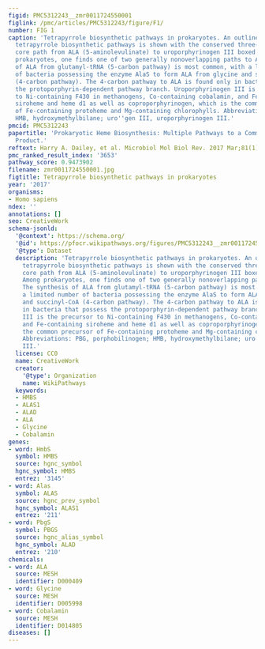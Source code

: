 ```yaml
---
figid: PMC5312243__zmr0011724550001
figlink: /pmc/articles/PMC5312243/figure/F1/
number: FIG 1
caption: 'Tetrapyrrole biosynthetic pathways in prokaryotes. An outline of prokaryotic
  tetrapyrrole biosynthetic pathways is shown with the conserved three-enzymatic-step
  core path from ALA (5-aminolevulinate) to uroporphyrinogen III boxed in blue. Among
  prokaryotes, one finds one of two generally nonoverlapping paths to ALA. The synthesis
  of ALA from glutamyl-tRNA (5-carbon pathway) is most common, with a limited number
  of bacteria possessing the enzyme AlaS to form ALA from glycine and succinyl-CoA
  (4-carbon pathway). The 4-carbon pathway to ALA is found only in bacteria that possess
  the protoporphyrin-dependent pathway branch. Uroporphyrinogen III is the precursor
  to Ni-containing F430 in methanogens, Co-containing cobalamin, and Fe-containing
  siroheme and heme d1 as well as coproporphyrinogen, which is the common precursor
  of Fe-containing protoheme and Mg-containing chlorophylls. Abbreviations: PBG, porphobilinogen;
  HMB, hydroxymethylbilane; uro''gen III, uroporphyrinogen III.'
pmcid: PMC5312243
papertitle: 'Prokaryotic Heme Biosynthesis: Multiple Pathways to a Common Essential
  Product.'
reftext: Harry A. Dailey, et al. Microbiol Mol Biol Rev. 2017 Mar;81(1):e00048-16.
pmc_ranked_result_index: '3653'
pathway_score: 0.9473902
filename: zmr0011724550001.jpg
figtitle: Tetrapyrrole biosynthetic pathways in prokaryotes
year: '2017'
organisms:
- Homo sapiens
ndex: ''
annotations: []
seo: CreativeWork
schema-jsonld:
  '@context': https://schema.org/
  '@id': https://pfocr.wikipathways.org/figures/PMC5312243__zmr0011724550001.html
  '@type': Dataset
  description: 'Tetrapyrrole biosynthetic pathways in prokaryotes. An outline of prokaryotic
    tetrapyrrole biosynthetic pathways is shown with the conserved three-enzymatic-step
    core path from ALA (5-aminolevulinate) to uroporphyrinogen III boxed in blue.
    Among prokaryotes, one finds one of two generally nonoverlapping paths to ALA.
    The synthesis of ALA from glutamyl-tRNA (5-carbon pathway) is most common, with
    a limited number of bacteria possessing the enzyme AlaS to form ALA from glycine
    and succinyl-CoA (4-carbon pathway). The 4-carbon pathway to ALA is found only
    in bacteria that possess the protoporphyrin-dependent pathway branch. Uroporphyrinogen
    III is the precursor to Ni-containing F430 in methanogens, Co-containing cobalamin,
    and Fe-containing siroheme and heme d1 as well as coproporphyrinogen, which is
    the common precursor of Fe-containing protoheme and Mg-containing chlorophylls.
    Abbreviations: PBG, porphobilinogen; HMB, hydroxymethylbilane; uro''gen III, uroporphyrinogen
    III.'
  license: CC0
  name: CreativeWork
  creator:
    '@type': Organization
    name: WikiPathways
  keywords:
  - HMBS
  - ALAS1
  - ALAD
  - ALA
  - Glycine
  - Cobalamin
genes:
- word: HmbS
  symbol: HMBS
  source: hgnc_symbol
  hgnc_symbol: HMBS
  entrez: '3145'
- word: Alas
  symbol: ALAS
  source: hgnc_prev_symbol
  hgnc_symbol: ALAS1
  entrez: '211'
- word: PbgS
  symbol: PBGS
  source: hgnc_alias_symbol
  hgnc_symbol: ALAD
  entrez: '210'
chemicals:
- word: ALA
  source: MESH
  identifier: D000409
- word: Glycine
  source: MESH
  identifier: D005998
- word: Cobalamin
  source: MESH
  identifier: D014805
diseases: []
---
```

